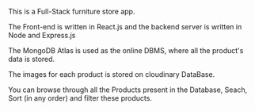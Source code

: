 This is a Full-Stack furniture store app.

The Front-end is written in React.js and the backend server is written in Node and Express.js

The MongoDB Atlas is used as the online DBMS, where all the product's data is stored.

The images for each product is stored on cloudinary DataBase.

You can browse through all the Products present in the Database, Seach, Sort (in any order) and filter these products.

